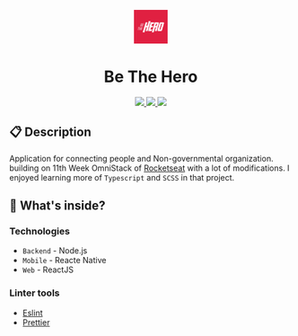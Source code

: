 <p align="center">
  <img alt="Icon" src="./mobile/assets/icon.png" width="60"/>
</p>
<h1 align="center">
  Be The Hero
</h1>

<p align="center">
  <a href="https://github.com/henry-ns/portfolio/graphs/commit-activity" alt="Maintenance">
    <img src="https://img.shields.io/badge/Maintained%3F-yes-green.svg" />
  </a>
  <a href="./LICENSE" alt="License: MIT">
    <img src="https://img.shields.io/badge/License-MIT-blue.svg" />
  </a>
  <a href="https://www.codefactor.io/repository/github/henry-ns/be-the-hero" alt="CodeFactor">
    <img src="https://www.codefactor.io/repository/github/henry-ns/be-the-hero/badge" />
  </a>
</p>

## :clipboard: Description
Application for connecting people and Non-governmental organization. building on 11th Week OmniStack of [Rocketseat](https://rocketseat.com.br/) with a lot of modifications. I enjoyed learning more of `Typescript` and `SCSS` in that project.

## 🧐 What's inside?

### Technologies
- `Backend` - Node.js
- `Mobile` - Reacte Native
- `Web` - ReactJS

### Linter tools
- [Eslint](https://eslint.org/)
- [Prettier](https://prettier.io/)